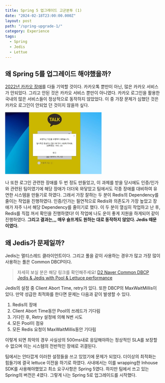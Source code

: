 ```yaml
---
title: Spring 5 업그레이드 고군분투 (1)
date: "2024-02-18T23:00:00.000Z"
layout: post
path: "/spring-upgrade-1/"
category: Experience
tags:
  - Spring
  - Jedis
  - Lettue
---
```


## 왜 Spring 5를 업그레이드 해야했을까?

[2022년 카카오 장애](https://namu.wiki/w/sk%20c%26c%20%ed%8c%90%ea%b5%90%20%eb%8d%b0%ec%9d%b4%ed%84%b0%ec%84%bc%ed%84%b0%20%ed%99%94%ec%9e%ac%eb%a1%9c%20%ec%9d%b8%ed%95%9c%20%ec%9d%b8%ed%84%b0%eb%84%b7%20%ec%84%9c%eb%b9%84%ec%8a%a4%20%ec%9e%a5%ec%95%a0%20%ec%82%ac%ea%b1%b4)를 다들 기억할 것이다. 카카오톡 뿐만이 아닌, 많은 카카오 서비스가 안되었다. 그리고 안된 것은 카카오 서비스 뿐만이 아니였다. 카카오 로그인을 활용한 국내의 많은 서비스들이 정상적으로 동작하지 않았었다. 이 중 가장 문제가 심했던 것은 카카오 로그인이 안되었 던 것이지 않을까 싶다.

<img style="height: 200px;" src="./kakao.jpeg" alt="kakao" />

나 또한 로그인 관련한 장애를 두 번 정도 만들었고, 이 과제를 받을 당시에도 인증/인가와 관련된 팀이였기에 해당 장애가 더더욱 와닿았고 팀에서도 각종 장애를 대비하여 유연한 시스템을 만들기로 하였다.
그래서 가장 잘하는 두 분이 Redis의 Dependency를 줄이는 작업을 진행하였다. 인증/인가는 필연적으로 Redis와 의존도가 가장 높았고 장애가 자주 나서 해당 Dependency를 줄이기로 했다.
이 두 분이 열심히 작업하고 난 후, Redis를 직접 꺼서 확인을 진행하였다! 이 작업에 나도 운이 좋게 지원을 하게되어 같이 진행하였다. <b>그리고 결과는,,, 매우 슬프게도 원하는 대로 동작하지 않았다. Jedis 때문이였다.</b>

<!--more-->

## 왜 Jedis가 문제일까?

Jedis는 멀티스레드 클라이언트이다. 그리고 풀을 같이 사용하는 경우가 많고 가장 많이 사용하는 풀은 Common DBCP이다.

> 자세히 보실 분은 해당 링크를 확인해주세요!
> [D2 Naver Common DBCP](https://d2.naver.com/helloworld/5102792) [Jedis & Jedis with Pool & Lettuce performance](https://jojoldu.tistory.com/418)

Jedis의 설정 중 Client Abort Time, retry가 있다. 또한 DBCP의 MaxWaitMillis이 있다.
만약 성급한 최적화를 한다면 문제는 다음과 같이 발생할 수 있다.

1. Redis의 장애
2. Client Abort Time동안 Pool의 쓰레드가 기다림
3. 기다린 후, Retry 설정에 의해 N번 시도
4. 모든 Pool이 점유
5. 모든 Redis 요청이 MaxWaitMillis동안 기다림

이렇게 되면 최악의 경우 사실상의 500ms내로 응답해야하는 정상적인 SLA를 보장할 수 없으며 이는 시스템의 전반적인 장애로 귀결된다.

팀에서는 안타깝게 이러한 설정들을 쓰고 있었기에 문제가 되었다. 더이상의 최적화는 힘들기에 결국 lettuce 이전을 하기로 하였다. 사내에서는 이를 wrapping한 Inhouse SDK를 사용해야했었고 최소 요구사항은 Spring 5였다.
하지만 팀에서 쓰고 있는 Spring의 버전은 4였다. 그렇게 나는 Spring 5로 업그레이드를 시작했다.

